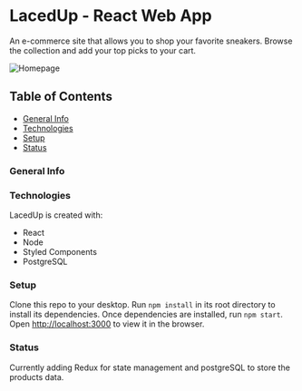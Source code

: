 # LacedUp - React Web App
An e-commerce site that allows you to shop your favorite sneakers. Browse the collection and add your top picks to your cart.

![Homepage](/client/src/images/screenshot_products.jpg)

## Table of Contents
* [General Info](#general-info)
* [Technologies](#technologies)
* [Setup](#setup)
* [Status](#status)

### General Info

### Technologies
LacedUp is created with:
- React
- Node
- Styled Components
- PostgreSQL

### Setup
Clone this repo to your desktop. 
Run ```npm install``` in its root directory to install its dependencies.
Once dependencies are installed, run ```npm start```.
Open [http://localhost:3000](http://localhost:3000) to view it in the browser.

### Status
Currently adding Redux for state management and postgreSQL to store the products data.
